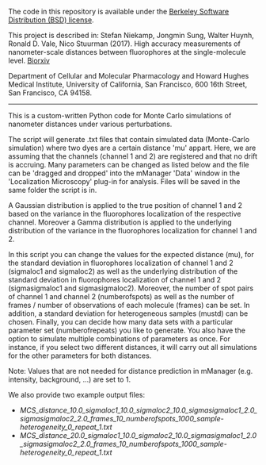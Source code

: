 The code in this repository is available under the [Berkeley Software Distribution (BSD) license](https://en.wikipedia.org/wiki/BSD_licenses).This project is described in: Stefan Niekamp, Jongmin Sung, Walter Huynh, Ronald D. Vale, Nico Stuurman (2017). High accuracy measurements of nanometer-scale distances between fluorophores at the single-molecule level. [Biorxiv](https://doi.org/10.1101/234740) Department of Cellular and Molecular Pharmacology and Howard Hughes Medical Institute, University of California, San Francisco, 600 16th Street, San Francisco, CA 94158.-----------------This is a custom-written Python code for Monte Carlo simulations of nanometer distances under various perturbations.The script will generate .txt files that contain simulated data (Monte-Carlo simulation) where two dyes are a certain distance 'mu' appart. Here, we are assuming that the channels (channel 1 and 2) are registered and that no drift is accruing. Many parameters can be changed as listed below and the file can be 'dragged and dropped' into the mManager 'Data' window in the 'Localization Microscopy' plug-in for analysis. Files will be saved in the same folder the script is in.A Gaussian distribution is applied to the true position of channel 1 and 2 based on the variance in the fluorophores localization of the respective channel. Moreover a Gamma distribution is applied to the underlying distribution of the variance in the fluorophores localization for channel 1 and 2.In this script you can change the values for the expected distance (mu), for the standard deviation in fluorophores localization of channel 1 and 2 (sigmaloc1 and sigmaloc2) as well as the underlying distribution of the standard deviation in fluorophores localization of channel 1 and 2 (sigmasigmaloc1 and sigmasigmaloc2). Moreover, the number of spot pairs of channel 1 and channel 2 (numberofspots) as well as the number of frames / number of observations of each molecule (frames) can be set. In addition, a standard deviation for heterogeneous samples (mustd) can be chosen. Finally, you can decide how many data sets with a particular parameter set (numberofrepeats) you like to generate. You also have the option to simulate multiple combinations of parameters as once. For instance, if you select two different distances, it will carry out all simulations for the other parameters for both distances.Note: Values that are not needed for distance prediction in mManager (e.g. intensity, background, ...) are set to 1.We also provide two example output files:

- *MCS_distance_10.0_sigmaloc1_10.0_sigmaloc2_10.0_sigmasigmaloc1_2.0_sigmasigmaloc2_2.0_frames_10_numberofspots_1000_sample-heterogeneity_0_repeat_1.txt*
- *MCS_distance_20.0_sigmaloc1_10.0_sigmaloc2_10.0_sigmasigmaloc1_2.0_sigmasigmaloc2_2.0_frames_10_numberofspots_1000_sample-heterogeneity_0_repeat_1.txt*